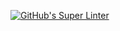 [![GitHub's Super Linter](https://github.com/ICS2O-Programming-BraydenM/Unit-02-Images-in-HTML/workflows/GitHub's%20Super%20Linter/badge.svg)](https://github.com/ICS2O-Programming-BraydenM/Unit-02-Images-in-HTML/actions)